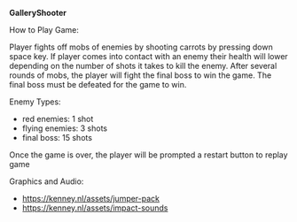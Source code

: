 **GalleryShooter**

How to Play Game: 

Player fights off mobs of enemies by shooting carrots by pressing down space key. 
If player comes into contact with an enemy their health will lower depending on the number of shots it takes to kill the enemy. 
After several rounds of mobs, the player will fight the final boss to win the game. The final boss must be defeated for the game to win. 

Enemy Types: 
- red enemies: 1 shot
- flying enemies: 3 shots 
- final boss: 15 shots 

Once the game is over, the player will be prompted a restart button to replay game

Graphics and Audio: 
- https://kenney.nl/assets/jumper-pack
- https://kenney.nl/assets/impact-sounds

